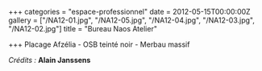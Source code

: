 +++
categories = "espace-professionnel"
date = 2012-05-15T00:00:00Z
gallery = ["/NA12-01.jpg", "/NA12-05.jpg", "/NA12-04.jpg", "/NA12-03.jpg", "/NA12-02.jpg"]
title = "Bureau Naos Atelier"

+++
Placage Afzélia - OSB teinté noir - Merbau massif

_Crédits :_ **Alain Janssens**